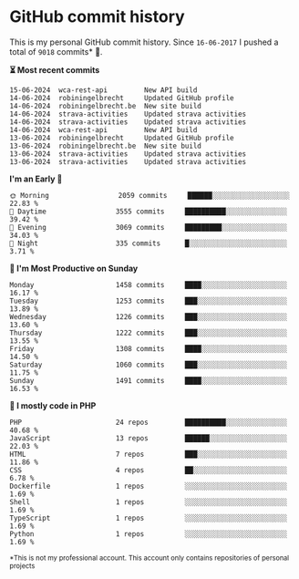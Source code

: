 # GitHub commit history
This is my personal GitHub commit history. Since <!--START_SECTION:first-commit-date-->`16-06-2017`<!--END_SECTION:first-commit-date--> I pushed a total of <!--START_SECTION:total-commit-count-->`9018`<!--END_SECTION:total-commit-count--> commits* 🎉.

<!--START_SECTION:most-recent-commits-->
**⏳ Most recent commits**
                                        
```text
15-06-2024  wca-rest-api         New API build
14-06-2024  robiningelbrecht     Updated GitHub profile
14-06-2024  robiningelbrecht.be  New site build
14-06-2024  strava-activities    Updated strava activities
14-06-2024  strava-activities    Updated strava activities
14-06-2024  wca-rest-api         New API build
13-06-2024  robiningelbrecht     Updated GitHub profile
13-06-2024  robiningelbrecht.be  New site build
13-06-2024  strava-activities    Updated strava activities
13-06-2024  strava-activities    Updated strava activities
```
<!--END_SECTION:most-recent-commits-->  

<!--START_SECTION:commits-per-day-time-->
**I&#039;m an Early 🐤**

```text
🌞 Morning                 2059 commits     ██████░░░░░░░░░░░░░░░░░░░   22.83 %
🌆 Daytime                 3555 commits     ██████████░░░░░░░░░░░░░░░   39.42 %
🌃 Evening                 3069 commits     █████████░░░░░░░░░░░░░░░░   34.03 %
🌙 Night                   335 commits      █░░░░░░░░░░░░░░░░░░░░░░░░   3.71 %
```
<!--END_SECTION:commits-per-day-time-->  

<!--START_SECTION:commits-per-weekday-->
**📅 I&#039;m Most Productive on Sunday**

```text
Monday                    1458 commits     ████░░░░░░░░░░░░░░░░░░░░░   16.17 %
Tuesday                   1253 commits     ███░░░░░░░░░░░░░░░░░░░░░░   13.89 %
Wednesday                 1226 commits     ███░░░░░░░░░░░░░░░░░░░░░░   13.60 %
Thursday                  1222 commits     ███░░░░░░░░░░░░░░░░░░░░░░   13.55 %
Friday                    1308 commits     ████░░░░░░░░░░░░░░░░░░░░░   14.50 %
Saturday                  1060 commits     ███░░░░░░░░░░░░░░░░░░░░░░   11.75 %
Sunday                    1491 commits     ████░░░░░░░░░░░░░░░░░░░░░   16.53 %
```
<!--END_SECTION:commits-per-weekday-->  

<!--START_SECTION:repos-per-language-->
**💬 I mostly code in PHP**

```text
PHP                       24 repos         ██████████░░░░░░░░░░░░░░░   40.68 %
JavaScript                13 repos         ██████░░░░░░░░░░░░░░░░░░░   22.03 %
HTML                      7 repos          ███░░░░░░░░░░░░░░░░░░░░░░   11.86 %
CSS                       4 repos          ██░░░░░░░░░░░░░░░░░░░░░░░   6.78 %
Dockerfile                1 repos          ░░░░░░░░░░░░░░░░░░░░░░░░░   1.69 %
Shell                     1 repos          ░░░░░░░░░░░░░░░░░░░░░░░░░   1.69 %
TypeScript                1 repos          ░░░░░░░░░░░░░░░░░░░░░░░░░   1.69 %
Python                    1 repos          ░░░░░░░░░░░░░░░░░░░░░░░░░   1.69 %
```
<!--END_SECTION:repos-per-language-->  

<sub>*This is not my professional account. This account only contains repositories of personal projects</sub>
